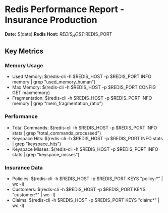 # Redis Performance Report - Insurance Production

**Date:** $(date)
**Redis Host:** $REDIS_HOST:$REDIS_PORT

## Key Metrics

### Memory Usage
- Used Memory: $(redis-cli -h $REDIS_HOST -p $REDIS_PORT INFO memory | grep "used_memory_human")
- Max Memory: $(redis-cli -h $REDIS_HOST -p $REDIS_PORT CONFIG GET maxmemory)
- Fragmentation: $(redis-cli -h $REDIS_HOST -p $REDIS_PORT INFO memory | grep "mem_fragmentation_ratio")

### Performance
- Total Commands: $(redis-cli -h $REDIS_HOST -p $REDIS_PORT INFO stats | grep "total_commands_processed")
- Keyspace Hits: $(redis-cli -h $REDIS_HOST -p $REDIS_PORT INFO stats | grep "keyspace_hits")
- Keyspace Misses: $(redis-cli -h $REDIS_HOST -p $REDIS_PORT INFO stats | grep "keyspace_misses")

### Insurance Data
- Policies: $(redis-cli -h $REDIS_HOST -p $REDIS_PORT KEYS "policy:*" | wc -l)
- Customers: $(redis-cli -h $REDIS_HOST -p $REDIS_PORT KEYS "customer:*" | wc -l)
- Claims: $(redis-cli -h $REDIS_HOST -p $REDIS_PORT KEYS "claim:*" | wc -l)
